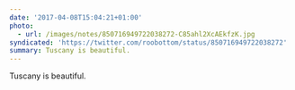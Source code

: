 ```yaml
---
date: '2017-04-08T15:04:21+01:00'
photo:
  - url: /images/notes/850716949722038272-C85ahl2XcAEkfzK.jpg
syndicated: 'https://twitter.com/roobottom/status/850716949722038272'
summary: Tuscany is beautiful.
---
```

Tuscany is beautiful. 
